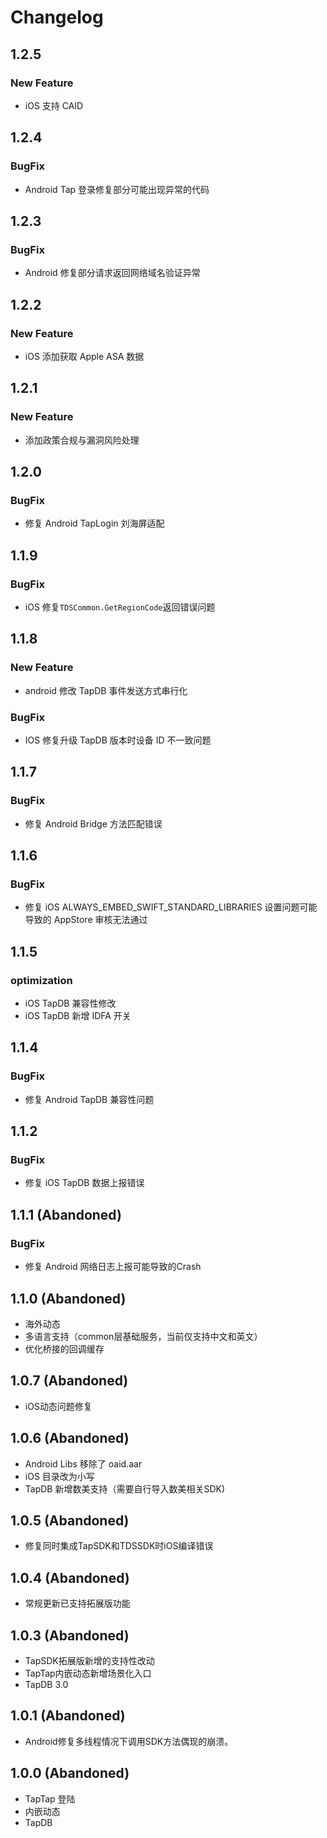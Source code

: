 # Changelog

## 1.2.5

### New Feature

* iOS 支持 CAID

## 1.2.4

### BugFix

* Android Tap 登录修复部分可能出现异常的代码

## 1.2.3

### BugFix

* Android 修复部分请求返回网络域名验证异常


## 1.2.2

### New Feature

* iOS 添加获取 Apple ASA 数据


## 1.2.1

### New Feature

* 添加政策合规与漏洞风险处理


## 1.2.0

### BugFix

* 修复 Android TapLogin 刘海屏适配

## 1.1.9 

### BugFix

*  iOS 修复`TDSCommon.GetRegionCode`返回错误问题

## 1.1.8

### New Feature

* android 修改 TapDB 事件发送方式串行化

### BugFix

* IOS 修复升级 TapDB 版本时设备 ID 不一致问题

## 1.1.7

### BugFix

* 修复 Android Bridge 方法匹配错误

## 1.1.6

### BugFix

* 修复 iOS ALWAYS_EMBED_SWIFT_STANDARD_LIBRARIES 设置问题可能导致的 AppStore 审核无法通过

## 1.1.5

### optimization

- iOS TapDB 兼容性修改
- iOS TapDB 新增 IDFA 开关

## 1.1.4

### BugFix

- 修复 Android TapDB 兼容性问题

## 1.1.2

### BugFix

- 修复 iOS TapDB 数据上报错误

## 1.1.1 (Abandoned)

### BugFix

- 修复 Android 网络日志上报可能导致的Crash

## 1.1.0 (Abandoned)

- 海外动态
- 多语言支持（common层基础服务，当前仅支持中文和英文）
- 优化桥接的回调缓存

## 1.0.7 (Abandoned)

- iOS动态问题修复

## 1.0.6 (Abandoned)

- Android Libs 移除了 oaid.aar
- iOS 目录改为小写
- TapDB 新增数美支持（需要自行导入数美相关SDK)

## 1.0.5 (Abandoned)

- 修复同时集成TapSDK和TDSSDK时iOS编译错误

## 1.0.4 (Abandoned)

- 常规更新已支持拓展版功能

## 1.0.3 (Abandoned)

- TapSDK拓展版新增的支持性改动
- TapTap内嵌动态新增场景化入口
- TapDB 3.0

## 1.0.1 (Abandoned)

- Android修复多线程情况下调用SDK方法偶现的崩溃。

## 1.0.0 (Abandoned)

- TapTap 登陆
- 内嵌动态
- TapDB
